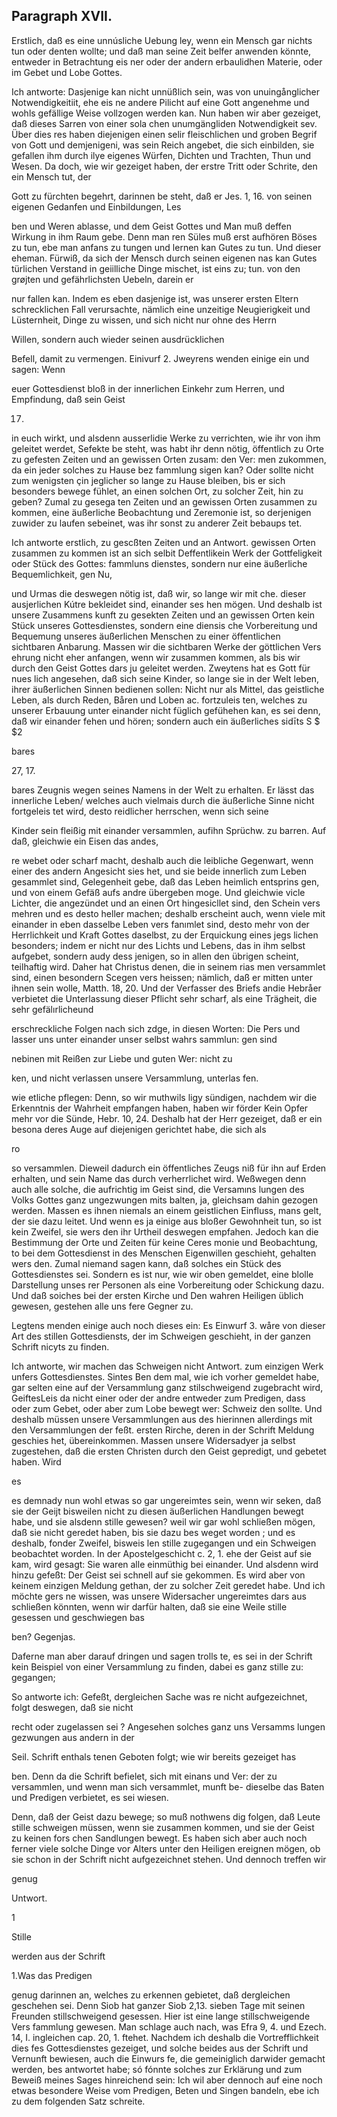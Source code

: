 
<!-- Seite 530 -->
Paragraph  XVII.
----------------

Erstlich, daß es eine unnúsliche Uebung ley, wenn ein Mensch gar nichts tun oder denten wollte; und daß man seine Zeit belfer anwenden könnte, entweder in Betrachtung eis ner oder der andern erbaulidhen Materie, oder im Gebet und Lobe Gottes.

Ich antworte: Dasjenige kan nicht unnüßlich sein, was von unuingånglicher Notwendigkeitiit, ehe eis ne andere Pilicht auf eine Gott angenehme und wohls gefällige Weise vollzogen werden kan. Nun haben wir aber gezeiget, daß dieses Sarren von einer sola chen unumgängliden Notwendigkeit sev. Über dies res haben diejenigen einen selir fleischlichen und groben Begrif von Gott und demjenigeni, was sein Reich angebet, die sich einbilden, sie gefallen ihm durch ilye eigenes Würfen, Dichten und Trachten, Thun und Wesen. Da doch, wie wir gezeiget haben, der erstre Tritt oder Schrite, den ein Mensch tut, der

Gott zu fürchten begehrt, darinnen be steht, daß er Jes. 1, 16. von seinen eigenen Gedanfen und Einbildungen, Les

ben und Weren ablasse, und dem Geist Gottes und Man muß deffen Wirkung in ihm Raum gebe. Denn man ren Süles muß erst aufhören Böses zu tun, ebe man anfans zu tungen und lernen kan Gutes zu tun. Und dieser eheman. Fürwiß, da sich der Mensch durch seinen eigenen nas kan Gutes türlichen Verstand in geiilliche Dinge mischet, ist eins zu; tun. von den grøjten und gefährlichsten Uebeln, darein er

nur fallen kan. Indem es eben dasjenige ist, was unserer ersten Eltern schrecklichen Fall verursachte, nämlich eine unzeitige Neugierigkeit und Lüsternheit, Dinge zu wissen, und sich nicht nur ohne des Herrn

Willen, sondern auch wieder seinen ausdrücklichen

Befell, damit zu vermengen. Einivurf 2. Jweyrens wenden einige ein und sagen: Wenn

euer Gottesdienst bloß in der innerlichen Einkehr zum Herren, und Empfindung, daß sein Geist

17.
<!-- Seite 531 -->
 in euch wirkt, und alsdenn ausserlidie Werke
zu verrichten, wie ihr von ihm geleitet werdet, Sefekte
be steht, was habt ihr denn nötig, öffentlich zu Orte zu
gefesten Zeiten und an gewissen Orten zusam: den Ver:
men zukommen, da ein jeder solches zu Hause bez fammlung
sigen kan? Oder sollte nicht zum wenigsten çin
jeglicher so lange zu Hause bleiben, bis er sich
besonders bewege fühlet, an einen solchen Ort,
zu solcher Zeit, hin zu geben? Zumal zu gesega
ten Zeiten und an gewissen Orten zusammen
zu kommen, eine äußerliche Beobachtung und
Zeremonie ist, so derjenigen zuwider zu laufen
sebeinet, was ihr sonst zu anderer Zeit bebaups
tet.

Ich antworte erstlich, zu gescßten Zeiten und an Antwort. gewissen Orten zusammen zu kommen ist an sich selbit Deffentlikein Werk der Gottfeligkeit oder Stück des Gottes: fammluns dienstes, sondern nur eine äußerliche Bequemlichkeit, gen Nu,

und Urmas die deswegen nötig ist, daß wir, so lange wir mit che. dieser ausjerlichen Kútre bekleidet sind, einander ses hen mögen. Und deshalb
 ist unsere Zusammens kunft zu gesekten Zeiten und an gewissen Orten kein Stück unseres Gottesdienstes, sondern eine diensis che Vorbereitung und Bequemung unseres äußerlichen Menschen zu einer öffentlichen sichtbaren Anbarung. Massen wir die sichtbaren Werke der göttlichen Vers ehrung nicht eher anfangen, wenn wir zusammen kommen, als bis wir durch den Geist Gottes dars ju geleitet werden. Zweytens hat es Gott für nues lich angesehen, daß sich seine Kinder, so lange sie in der Welt leben, ihrer äußerlichen Sinnen bedienen sollen: Nicht nur als Mittel, das geistliche Leben, als durch Reden, Båren und Loben ac. fortzuleis ten, welches zu unserer Erbauung unter einander nicht füglich gefühehen kan, es sei denn, daß wir einander fehen und hören; sondern auch ein äußerliches sidīts S $ $2

bares


27, 17.
<!-- Seite 532 -->
bares Zeugnis wegen seines Namens in der Welt zu erhalten. Er lässt das innerliche Leben/ welches auch vielmais durch die äußerliche Sinne nicht fortgeleis tet wird, desto reidlicher herrschen, wenn sich seine

Kinder sein fleißig mit einander versammlen, aufihn Sprüchw. zu barren. Auf daß, gleichwie ein Eisen das andes,

re webet oder scharf macht, deshalb auch die leibliche Gegenwart, wenn einer des andern Angesicht sies het, und sie beide innerlich zum Leben gesammlet sind, Gelegenheit gebe, daß das Leben heimlich entsprins gen, und von einem Gefäß aufs andre übergeben moge. Und gleichwie vicle Lichter, die angezündet und an einen Ort hingesicllet sind, den Schein vers mehren und es desto heller machen; deshalb erscheint auch, wenn viele mit einander in eben dasselbe Leben vers fanımlet sind, desto mehr von der Herrlichkeit und Kraft Gottes daselbst, zu der Erquickung eines jegs lichen besonders; indem er nicht nur des Lichts und Lebens, das in ihm selbst aufgebet, sondern audy dess jenigen, so in allen den übrigen scheint, teilhaftig wird. Daher hat Christus denen, die in seinem rias men versammlet sind, einen besondern Scegen vers heissen; nämlich, daß er mitten unter ihnen sein wolle, Matth. 18, 20. Und der Verfasser des Briefs andie Hebråer verbietet die Unterlassung dieser Pflicht sehr scharf, als eine Trägheit, die sehr gefälırlicheund

erschreckliche Folgen nach sich zdge, in diesen Worten: Die Pers und lasser uns unter einander unser selbst wahrs sammlun: gen sind

nebinen mit Reißen zur Liebe und guten Wer: nicht zu

ken, und nicht verlassen unsere Versammlung, unterlas fen.

wie etliche pflegen: Denn, so wir muthwils ligy sündigen, nachdem wir die Erkenntnis der Wahrheit empfangen haben, haben wir förder Kein Opfer mehr vor die Sünde, Hebr. 10, 24. Deshalb
 hat der Herr gezeiget, daß er ein besona deres Auge auf diejenigen gerichtet habe, die sich als

ro
<!-- Seite 533 -->
so versammlen. Dieweil dadurch ein öffentliches Zeugs
niß für ihn auf Erden erhalten, und sein Name das
durch verherrlichet wird. Weßwegen denn auch alle
solche, die aufrichtig im Geist sind, die Versamıns
lungen des Volks Gottes ganz ungezwungen mits
balten, ja, gleichsam dahin gezogen werden. Massen
es ihnen niemals an einem geistlichen Einfluss, mans
gelt, der sie dazu leitet. Und wenn es ja einige aus
bloßer Gewohnheit tun, so ist kein Zweifel, sie wers
den ihr Urtheil deswegen empfahen. Jedoch kan die
 Bestimmung der Orte und Zeiten für keine Ceres
monie und Beobachtung, to bei dem Gottesdienst
in des Menschen Eigenwillen geschieht, gehalten wers
den. Zumal niemand sagen kann, daß solches ein
Stück des Gottesdienstes sei. Sondern es ist nur,
wie wir oben gemeldet, eine blolle Darstellung unses
rer Personen als eine Vorbereitung oder Schickung
dazu. Und daß soiches bei der ersten Kirche und
Den wahren Heiligen üblich gewesen, gestehen alle uns
fere Gegner zu.

  Legtens menden einige auch noch dieses ein: Es Einwurf 3.
wåre von dieser Art des stillen Gottesdiensts, der
im Schweigen geschieht, in der ganzen Schrift nicyts
zu finden.

Ich antworte, wir machen das Schweigen nicht Antwort. zum einzigen Werk unfers Gottesdienstes. Sintes Ben dem mal, wie ich vorher gemeldet habe, gar selten eine auf der Versammlung ganz stilschweigend zugebracht wird, GeiftesLeis da nicht einer oder der andre entweder zum Predigen, dass oder zum Gebet, oder aber zum Lobe bewegt wer: Schweiz den sollte. Und deshalb müssen unsere Versammlungen aus des hierinnen allerdings mit den Versammlungen der feßt. ersten Rirche, deren in der Schrift Meldung geschies het, übereinkommen. Massen unsere Widersadyer ja selbst zugestehen, daß die ersten Christen durch den Geist gepredigt, und gebetet haben. Wird

es
<!-- Seite 534 -->
es demnady nun wohl etwas so gar ungereimtes sein, wenn wir seken, daß sie der Geijt bisweilen nicht zu diesen äußerlichen Handlungen bewegt habe, und sie alsdenn stille gewesen? weil wir gar wohl schließen mögen, daß sie nicht geredet haben, bis sie dazu bes weget worden ; und es deshalb, fonder Zweifel, bisweis len stille zugegangen und ein Schweigen beobachtet worden. In der Apostelgeschicht c. 2, 1. ehe der Geist auf sie kam, wird gesagt: Sie waren alle einmüthig bei einander. Und alsdenn wird hinzu gefeßt: Der Geist sei schnell auf sie gekommen. Es wird aber von keinem einzigen Meldung gethan, der zu solcher Zeit geredet habe. Und ich möchte gers ne wissen, was unsere Widersacher ungereimtes dars aus schließen könnten, wenn wir darfür halten, daß sie eine Weile stille gesessen und geschwiegen bas

ben? Gegenjas.

Daferne man aber darauf dringen und sagen trolls te, es sei in der Schrift kein Beispiel von einer Versammlung zu finden, dabei es ganz stille zu: gegangen;

So antworte ich: Gefeßt, dergleichen Sache was re nicht aufgezeichnet, folgt deswegen, daß sie nicht

recht oder zugelassen sei ? Angesehen solches ganz uns Versamms lungen gezwungen aus andern in der

Seil. Schrift enthals tenen Geboten folgt; wie wir bereits gezeiget has

ben. Denn da die Schrift befielet, sich mit einans und Ver: der zu versammlen, und wenn man sich versammlet, munft be- dieselbe das Baten und Predigen verbietet, es sei wiesen.

Denn, daß der Geist dazu bewege; so muß nothwens dig folgen, daß Leute stille schweigen müssen, wenn sie zusammen kommen, und sie der Geist zu keinen fors chen Sandlungen bewegt. Es haben sich aber auch noch ferner viele solche Dinge vor Alters unter den Heiligen ereignen mögen, ob sie schon in der Schrift nicht aufgezeichnet stehen. Und dennoch treffen wir

genug

Untwort.

1

Stille

werden aus der Schrift

1.Was das Predigen
<!-- Seite 534 -->
genug darinnen an, welches zu erkennen gebietet, daß dergleichen geschehen sei. Denn Siob hat ganzer Siob 2,13. sieben Tage mit seinen Freunden stillschweigend gesessen. Hier ist eine lange stillschweigende Vers fammlung gewesen. Man schlage auch nach, was Efra 9, 4. und Ezech. 14, I. ingleichen cap. 20, 1. ftehet. Nachdem ich deshalb die Vortrefflichkeit dies fes Gottesdienstes gezeiget, und solche beides aus der Schrift und Vernunft bewiesen, auch die Einwurs fe, die gemeiniglich darwider gemacht werden, bes antwortet habe; só fónnte solches zur Erklärung und zum Beweiß meines Sages hinreichend sein: Ich wil aber dennoch auf eine noch etwas besondere Weise vom Predigen, Beten und Singen bandeln, ebe ich zu dem folgenden Satz schreite.
